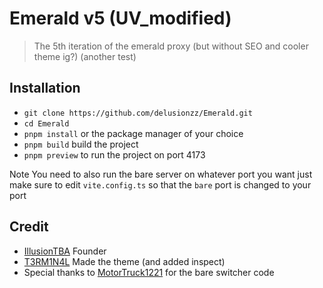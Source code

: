 # Emerald v5 (UV_modified)

> The 5th iteration of the emerald proxy (but without SEO and cooler theme ig?) (another test)

## Installation

- `git clone https://github.com/delusionzz/Emerald.git`
- `cd Emerald`
- `pnpm install` or the package manager of your choice
- `pnpm build` build the project
- `pnpm preview` to run the project on port 4173

Note You need to also run the bare server on whatever port you want just make sure to edit `vite.config.ts` so that the `bare` port is changed to your port

## Credit

- [IllusionTBA](https://github.com/illusionTBA) Founder
- [T3RM1N4L](https://github.com/t3m1n4l) Made the theme (and added inspect)
- Special thanks to [MotorTruck1221](https://github.com/MotorTruck1221) for the bare switcher code
